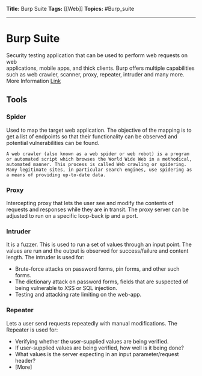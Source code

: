 **Title:** Burp Suite
**Tags:** [[Web]]
**Topics:** #Burp_suite 

---
# Burp Suite
Security testing application that can be used to perform web requests on web  
applications, mobile apps, and thick clients. Burp offers multiple capabilities such as web crawler, scanner,  proxy, repeater, intruder and many more. 
More Information [Link](https://www.geeksforgeeks.org/what-is-burp-suite/)


## Tools
### Spider
Used to map the target web application. The objective of the mapping is to get a list of endpoints so that their functionality can be observed and potential vulnerabilities can be found.
```ad-info
A web crawler (also known as a web spider or web robot) is a program or automated script which browses the World Wide Web in a methodical, automated manner. This process is called Web crawling or spidering. Many legitimate sites, in particular search engines, use spidering as a means of providing up-to-date data.
```

### Proxy
Intercepting proxy that lets the user see and modify the contents of requests and responses while they are in transit. The proxy server can be adjusted to run on a specific loop-back ip and a port.

### Intruder
It is a fuzzer. This is used to run a set of values through an input point. The values are run and the output is observed for success/failure and content length.
The intruder is used for:
-   Brute-force attacks on password forms, pin forms, and other such forms.
-   The dictionary attack on password forms, fields that are suspected of being vulnerable to XSS or SQL injection.
-   Testing and attacking rate limiting on the web-app.

### Repeater
Lets a user send requests repeatedly with manual modifications.
The Repeater is used for:
-   Verifying whether the user-supplied values are being verified.
-   If user-supplied values are being verified, how well is it being done?
-   What values is the server expecting in an input parameter/request header?
- [More]
